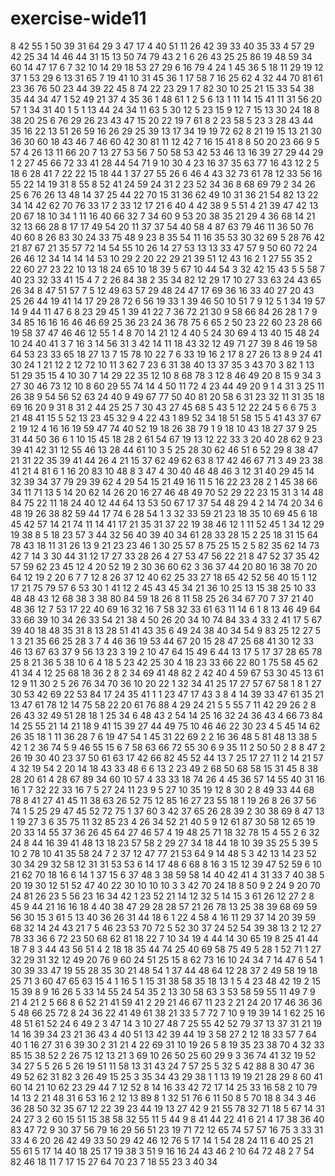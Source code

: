 # exercise-wide11
8
42
55
1
50
39
31
64
29
3
47
17
4
40
51
11
26
42
39
33
40
35
33
4
57
29
42
25
34
14
46
44
31
15
13
50
74
79
43
2
1
6
26
43
25
25
86
19
48
59
34
60
14
47
17
6
7
32
10
14
29
18
53
27
29
6
16
79
4
24
1
45
36
5
18
11
29
19
12
37
1
53
29
6
13
31
65
7
19
41
10
31
45
36
1
17
58
7
16
25
62
4
32
44
70
81
61
23
36
76
50
23
44
39
22
45
8
74
22
23
29
1
7
82
30
10
25
21
15
33
54
38
35
44
34
47
1
52
49
21
37
4
35
36
1
48
61
1
2
5
6
13
1
11
14
15
41
11
31
56
20
57
1
34
31
40
1
5
1
13
44
24
34
11
63
5
30
12
5
23
15
9
12
7
15
13
30
24
18
8
38
20
25
6
76
29
26
23
43
47
15
20
22
19
7
61
8
2
23
58
5
23
3
28
43
44
35
16
22
13
51
26
59
16
26
29
25
39
13
17
34
19
19
72
62
8
21
19
15
13
21
30
36
30
60
18
43
46
7
46
60
42
30
81
11
12
42
7
16
15
41
8
8
50
20
23
66
9
5
57
4
26
13
11
66
20
7
13
27
53
56
7
50
58
53
42
53
46
13
16
39
27
29
44
29
1
2
27
45
66
72
33
41
28
44
54
71
9
10
30
4
23
16
37
35
63
77
16
43
12
2
5
18
6
28
41
7
22
22
15
18
44
1
37
27
55
26
6
46
4
43
32
73
61
78
12
33
56
16
55
22
14
19
31
8
55
8
52
41
24
59
24
31
2
23
52
34
36
8
68
69
79
2
34
26
25
6
76
26
13
48
14
37
25
44
22
70
15
31
36
62
49
10
31
36
21
54
82
13
22
34
14
42
62
70
76
33
17
2
33
12
17
21
6
40
4
42
38
9
5
51
4
21
39
47
42
13
20
67
18
10
34
1
11
16
40
66
32
7
34
60
9
53
20
38
35
21
29
4
36
68
14
21
32
13
66
28
8
17
17
49
54
20
11
37
37
54
40
58
4
87
63
79
46
11
36
50
76
40
60
8
26
83
30
24
33
75
48
9
23
8
35
54
11
16
35
53
30
32
69
5
28
76
42
21
87
67
21
35
57
72
14
54
55
10
26
14
27
53
13
13
33
47
57
9
50
60
72
24
26
46
12
34
14
14
14
53
10
29
2
20
22
29
21
39
51
12
43
16
2
1
27
55
35
2
22
60
27
23
22
10
13
18
24
65
10
18
39
5
67
10
44
54
3
32
42
15
43
5
5
58
7
40
23
32
33
41
15
4
7
2
26
84
38
2
35
34
82
12
29
17
10
27
33
63
24
43
65
26
34
8
47
51
57
7
5
12
49
63
57
29
48
24
47
17
69
36
16
33
40
27
20
43
25
26
44
19
41
14
17
29
28
72
6
56
19
33
1
39
46
50
10
51
7
9
12
5
1
34
19
57
14
9
44
11
47
6
8
23
29
45
1
39
41
22
7
36
72
21
30
9
58
66
84
26
28
1
7
9
34
85
16
16
16
46
46
69
25
36
23
24
36
78
75
6
65
2
50
23
22
60
23
28
66
19
58
37
47
46
46
12
55
1
4
8
70
14
21
12
4
40
5
24
30
69
4
13
40
15
48
24
10
24
40
41
3
7
16
3
14
56
31
3
42
14
11
18
43
32
12
49
71
27
39
8
46
19
58
64
53
23
33
65
18
27
13
7
15
78
10
22
7
6
33
19
16
2
17
8
27
26
13
8
9
24
41
30
24
1
21
12
2
12
72
10
11
3
62
7
23
6
31
38
40
13
37
35
3
43
70
3
82
1
13
51
29
35
15
4
10
30
7
14
29
22
35
12
10
8
68
78
3
12
8
46
49
20
8
15
9
34
3
27
30
46
73
12
10
8
60
29
55
74
14
4
50
11
72
4
23
44
49
20
9
1
4
31
3
25
11
26
38
9
54
56
52
63
24
40
9
49
67
77
50
40
81
20
58
6
31
23
32
11
31
35
18
69
16
20
9
31
8
31
2
44
25
25
7
30
43
27
45
68
5
43
5
12
22
24
5
6
6
75
3
21
48
41
15
5
52
13
23
45
32
9
4
22
43
1
89
52
34
18
51
58
15
5
41
43
37
67
2
19
12
4
16
16
19
59
47
74
40
52
19
18
26
38
79
1
9
18
10
43
18
27
37
9
25
31
44
50
36
6
1
10
15
45
18
28
2
61
54
67
19
13
12
22
33
3
20
40
28
62
9
23
39
41
42
31
12
55
46
13
28
44
61
10
3
5
25
28
30
62
46
51
6
52
29
8
38
47
21
31
22
35
39
41
44
26
4
21
15
37
62
49
62
63
8
17
42
46
67
71
3
49
23
38
41
21
4
81
6
1
16
20
83
10
48
8
3
47
4
30
40
46
48
46
3
12
31
40
29
45
14
32
39
34
37
79
29
39
62
4
29
54
15
21
49
16
11
5
16
22
23
28
2
1
45
38
66
34
11
71
13
5
14
20
62
14
26
20
16
27
46
48
49
70
52
29
22
23
15
31
3
14
48
84
75
22
11
18
24
40
12
44
64
13
53
50
67
17
37
54
48
29
4
2
14
74
20
34
6
48
19
26
38
82
59
44
17
74
6
28
54
1
3
32
33
59
21
23
18
35
10
69
45
6
18
45
42
57
14
21
74
11
14
41
17
21
35
31
37
22
19
38
46
12
1
11
52
45
1
34
12
29
19
38
8
5
18
23
57
3
44
32
56
40
39
40
34
61
28
33
28
15
2
25
18
31
15
64
78
43
18
11
31
26
13
9
21
23
23
46
1
30
25
57
8
75
25
15
2
5
82
35
62
14
73
42
7
14
3
30
44
31
12
17
27
33
28
26
4
27
53
47
56
22
21
8
47
52
37
35
42
57
59
62
23
45
12
4
20
52
19
2
30
36
60
62
3
36
37
44
20
80
16
38
70
20
64
12
19
2
20
6
7
7
12
8
26
37
12
40
62
25
33
27
18
65
42
52
56
40
15
1
12
17
21
75
79
57
6
53
30
1
41
12
2
45
43
45
34
21
36
10
25
13
15
38
25
10
33
48
48
43
12
68
38
3
38
80
84
59
18
26
8
11
58
25
26
34
67
70
7
37
21
40
48
36
12
7
53
17
22
40
69
16
32
16
7
58
32
33
61
63
11
14
6
1
8
13
46
49
64
33
66
39
10
34
26
33
54
21
38
4
50
26
20
34
10
74
84
33
4
33
2
41
17
5
67
39
40
18
48
35
31
8
13
28
51
41
43
35
6
49
24
38
40
34
54
9
83
25
12
27
5
1
3
21
35
66
25
28
3
7
4
46
36
19
53
44
67
20
15
28
47
25
68
41
30
12
33
46
13
67
63
37
9
56
13
23
3
19
2
10
47
64
15
49
6
44
13
17
5
17
37
28
65
78
25
8
21
36
5
38
10
6
4
18
5
23
42
25
30
4
18
23
33
66
22
80
1
75
58
45
62
41
34
4
12
25
68
18
36
2
8
2
34
69
41
48
82
2
42
40
4
59
67
53
30
45
13
61
12
9
11
30
2
5
26
76
34
70
36
10
20
22
1
32
34
41
25
17
27
57
67
58
1
8
1
27
30
53
42
69
22
53
84
17
24
35
41
1
1
23
47
17
43
3
8
4
14
39
33
47
61
35
21
13
47
61
78
12
14
75
58
22
20
61
76
88
4
29
24
21
5
5
55
7
11
42
29
26
2
8
26
43
32
49
51
28
18
1
25
34
6
48
43
2
54
14
25
16
32
24
36
43
4
66
73
84
14
25
55
21
14
21
18
9
41
15
39
27
44
49
75
10
46
46
22
30
23
4
5
45
14
62
26
35
18
1
11
36
28
7
6
19
47
54
1
45
31
22
69
2
2
16
36
48
5
81
48
13
38
5
42
1
2
36
74
5
9
46
55
15
6
7
58
63
66
72
55
30
6
9
35
11
2
50
50
2
8
8
47
2
26
19
30
40
23
37
50
61
63
17
42
66
82
45
52
44
13
7
25
17
27
11
2
14
21
57
4
32
19
54
2
20
14
18
43
33
48
6
6
13
2
23
49
2
68
50
68
58
15
31
45
8
38
28
20
61
4
28
67
89
34
60
10
57
4
33
33
18
74
26
4
45
36
57
14
55
40
31
16
16
1
7
32
22
33
16
7
5
27
24
11
23
9
5
27
10
35
19
12
8
30
2
8
49
33
44
68
78
8
41
27
41
45
11
38
63
26
52
75
12
85
16
27
23
55
18
1
19
26
8
26
37
56
74
1
5
25
29
47
45
52
72
75
1
37
60
3
42
37
65
26
28
39
2
30
38
69
8
47
13
1
19
27
3
6
35
75
11
32
85
23
4
26
34
52
21
40
5
9
12
61
87
30
58
12
65
19
20
33
14
55
37
36
26
45
64
27
46
57
4
19
48
25
71
18
32
78
15
4
55
2
6
32
24
8
44
16
39
41
48
13
18
23
57
58
2
29
27
34
18
44
18
10
39
35
25
5
39
5
10
2
78
10
41
35
58
24
7
2
37
12
47
77
21
53
64
9
14
48
5
3
42
13
14
23
52
30
34
29
32
58
12
31
31
53
53
6
14
17
48
6
68
8
16
3
15
12
39
47
52
59
6
10
21
62
70
18
16
6
14
1
37
15
6
37
48
3
38
59
58
14
40
42
41
4
31
33
7
40
38
5
20
19
30
12
51
52
47
40
22
30
10
10
10
3
3
42
70
24
18
8
50
9
2
24
9
20
70
24
81
26
23
5
56
23
16
34
42
1
23
52
21
14
12
32
5
14
15
3
61
26
12
27
2
8
45
9
44
21
16
16
18
4
40
38
47
29
28
28
57
21
26
78
13
25
38
39
68
69
59
56
30
15
3
61
5
13
40
36
26
31
44
18
6
1
22
4
58
4
16
11
29
37
14
20
39
59
68
32
14
24
43
21
7
5
46
23
53
70
72
5
52
30
37
24
52
54
39
38
13
2
12
27
78
33
36
6
72
23
50
68
62
81
18
22
7
10
34
19
4
44
14
30
65
19
8
25
41
44
18
7
8
3
44
43
56
51
4
2
18
18
35
44
74
25
40
69
58
75
49
5
28
1
52
71
1
27
32
29
31
32
12
49
20
76
9
60
24
51
25
15
8
62
73
16
10
24
34
7
14
47
6
54
1
30
39
33
47
19
55
28
35
30
21
48
54
1
37
44
48
64
12
28
37
2
49
58
19
18
25
71
3
60
47
65
63
15
4
1
16
5
1
15
31
38
58
35
18
13
1
5
4
23
48
42
19
2
15
15
39
8
9
16
26
5
33
14
55
24
54
35
2
13
30
58
63
3
53
58
59
55
11
49
7
9
21
4
21
2
5
66
8
6
52
21
41
59
41
2
29
21
46
67
11
23
2
21
24
20
17
46
36
36
5
48
66
25
72
8
24
36
22
41
49
61
38
21
33
5
7
72
7
10
9
19
39
14
1
62
25
16
48
51
61
52
24
6
49
2
3
47
14
3
10
27
48
7
25
55
42
52
79
37
13
37
31
21
19
14
16
39
34
23
21
36
43
4
40
51
13
42
39
44
19
3
58
27
2
12
18
33
57
7
64
40
1
16
27
31
6
39
30
2
31
21
4
22
69
31
10
19
26
5
8
19
35
23
38
70
4
32
33
85
15
38
52
2
26
75
12
13
21
3
69
10
26
50
25
60
29
9
3
36
74
41
32
19
52
34
27
5
5
26
5
26
19
51
11
58
13
31
43
24
7
57
25
5
32
5
42
88
8
30
47
36
49
52
62
31
82
3
26
49
15
25
3
35
34
43
29
38
1
1
13
19
19
21
28
29
8
60
41
60
14
21
10
62
23
29
44
7
12
52
8
14
16
33
42
72
17
14
25
33
16
58
2
10
79
14
13
2
21
48
31
6
53
16
2
12
13
89
8
1
32
51
76
6
11
50
8
5
70
18
8
34
3
46
36
28
50
32
35
67
12
22
39
23
44
19
13
27
42
9
21
55
78
32
71
18
5
67
14
31
24
27
3
2
60
15
51
15
38
58
32
55
11
5
44
9
8
41
44
22
41
6
21
4
17
38
36
40
83
47
72
9
30
37
56
79
16
29
56
51
23
19
71
72
12
65
74
57
57
16
75
3
33
31
33
4
6
20
26
42
49
33
50
29
42
46
12
76
5
17
14
1
54
28
24
11
6
40
25
21
55
61
5
17
14
40
18
25
17
19
38
3
51
9
16
16
24
43
46
2
10
64
72
48
2
7
54
82
46
18
11
7
17
15
27
64
70
23
7
18
55
23
3
40
34
